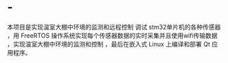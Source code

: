 # -
本项目是实现温室大棚中环境的监测和远程控制
调试 stm32单片机的各种传感器 ，用 FreeRTOS 操作系统实现每个传感器数据的实时采集并且使用wifi传输数据 ，实现温室大棚中环境的监测和控制 ，最后在嵌入式 Linux 上编译和部署 Qt 应用程序。
